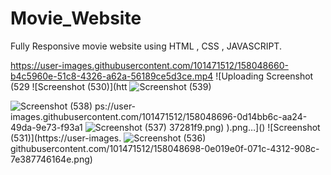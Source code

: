 # Movie_Website
Fully Responsive movie website using HTML , CSS , JAVASCRIPT.



https://user-images.githubusercontent.com/101471512/158048660-b4c5960e-51c8-4326-a62a-56189ce5d3ce.mp4
![Uploading Screenshot (529
![Screenshot (530)](htt
![Screenshot (539)](https://user-images.githubusercontent.com/101471512/158048703-e4eacc3d-874d-4aa5-b826-3177ddcb4e61.png)

![Screenshot (538)](https://user-images.githubusercontent.com/101471512/158048702-27401347-57a2-4e90-8e34-ceff2ccafd3e.png)
ps://user-images.githubusercontent.com/101471512/158048696-0d14bb6c-aa24-49da-9e73-f93a1
![Screenshot (537)](https://user-images.githubusercontent.com/101471512/158048701-3d939ce6-1a2a-4130-971e-afb737d54191.png)
37281f9.png)
).png…]()
![Screenshot (531)](https://user-images.
![Screenshot (536)](https://user-images.githubusercontent.com/101471512/158048699-e0e4b5be-e189-4ebb-b564-069f9a9eabf1.png)
githubusercontent.com/101471512/158048698-0e019e0f-071c-4312-908c-7e387746164e.png)



